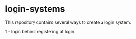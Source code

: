 # login-systems
This repository contains several ways to create a login system.

1 - logic behind registering at login.
